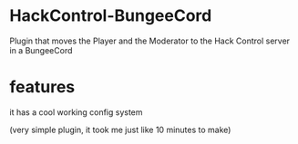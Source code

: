 # HackControl-BungeeCord
Plugin that moves the Player and the Moderator to the Hack Control server in a BungeeCord

# features
it has a cool working config system

(very simple plugin, it took me just like 10 minutes to make)
